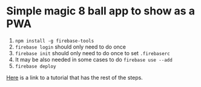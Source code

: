 # Simple magic 8 ball app to show as a PWA

1. `npm install -g firebase-tools`
2. `firebase login` should only need to do once
3. `firebase init` should only need to do once to set `.firebaserc`
4. It may be also needed in some cases to do `firebase use --add`
5. `firebase deploy`

[Here](https://medium.com/james-johnson/a-simple-progressive-web-app-tutorial-f9708e5f2605) is a link to a tutorial that has the rest of the steps.
